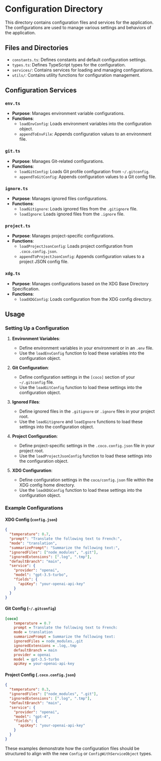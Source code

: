 
# Configuration Directory

This directory contains configuration files and services for the application. The configurations are used to manage various settings and behaviors of the application.

## Files and Directories

- `constants.ts`: Defines constants and default configuration settings.
- `types.ts`: Defines TypeScript types for the configuration.
- `services/`: Contains services for loading and managing configurations.
- `utils/`: Contains utility functions for configuration management.

## Configuration Services

### `env.ts`

- **Purpose**: Manages environment variable configurations.
- **Functions**:
  - `loadEnvConfig`: Loads environment variables into the configuration object.
  - `appendToEnvFile`: Appends configuration values to an environment file.

### `git.ts`

- **Purpose**: Manages Git-related configurations.
- **Functions**:
  - `loadGitConfig`: Loads Git profile configuration from `~/.gitconfig`.
  - `appendToGitConfig`: Appends configuration values to a Git config file.

### `ignore.ts`

- **Purpose**: Manages ignored files configurations.
- **Functions**:
  - `loadGitignore`: Loads ignored files from the `.gitignore` file.
  - `loadIgnore`: Loads ignored files from the `.ignore` file.

### `project.ts`

- **Purpose**: Manages project-specific configurations.
- **Functions**:
  - `loadProjectJsonConfig`: Loads project configuration from `.coco.config.json`.
  - `appendToProjectJsonConfig`: Appends configuration values to a project JSON config file.

### `xdg.ts`

- **Purpose**: Manages configurations based on the XDG Base Directory Specification.
- **Functions**:
  - `loadXDGConfig`: Loads configuration from the XDG config directory.

## Usage

### Setting Up a Configuration

1. **Environment Variables**:
   - Define environment variables in your environment or in an `.env` file.
   - Use the `loadEnvConfig` function to load these variables into the configuration object.

2. **Git Configuration**:
   - Define configuration settings in the `[coco]` section of your `~/.gitconfig` file.
   - Use the `loadGitConfig` function to load these settings into the configuration object.

3. **Ignored Files**:
   - Define ignored files in the `.gitignore` or `.ignore` files in your project root.
   - Use the `loadGitignore` and `loadIgnore` functions to load these settings into the configuration object.

4. **Project Configuration**:
   - Define project-specific settings in the `.coco.config.json` file in your project root.
   - Use the `loadProjectJsonConfig` function to load these settings into the configuration object.

5. **XDG Configuration**:
   - Define configuration settings in the `coco/config.json` file within the XDG config home directory.
   - Use the `loadXDGConfig` function to load these settings into the configuration object.

### Example Configurations

#### XDG Config (`config.json`)

```json
{
  "temperature": 0.7,
  "prompt": "Translate the following text to French:",
  "mode": "translation",
  "summarizePrompt": "Summarize the following text:",
  "ignoredFiles": ["node_modules", ".git"],
  "ignoredExtensions": [".log", ".tmp"],
  "defaultBranch": "main",
  "service": {
    "provider": "openai",
    "model": "gpt-3.5-turbo",
    "fields": {
      "apiKey": "your-openai-api-key"
    }
  }
}
```

#### Git Config (`~/.gitconfig`)

```ini
[coco]
    temperature = 0.7
    prompt = Translate the following text to French:
    mode = translation
    summarizePrompt = Summarize the following text:
    ignoredFiles = node_modules,.git
    ignoredExtensions = .log,.tmp
    defaultBranch = main
    provider = openai
    model = gpt-3.5-turbo
    apiKey = your-openai-api-key
```

#### Project Config (`.coco.config.json`)

```json
{
  "temperature": 0.3,
  "ignoredFiles": ["node_modules", ".git"],
  "ignoredExtensions": [".log", ".tmp"],
  "defaultBranch": "main",
  "service": {
    "provider": "openai",
    "model": "gpt-4",
    "fields": {
      "apiKey": "your-openai-api-key"
    }
  }
}
```

These examples demonstrate how the configuration files should be structured to align with the new `Config` or `ConfigWithServiceObject` types.
